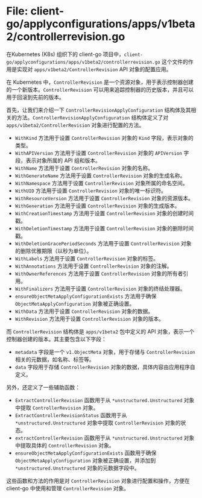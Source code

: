 # File: client-go/applyconfigurations/apps/v1beta2/controllerrevision.go

在Kubernetes (K8s) 组织下的 client-go 项目中，`client-go/applyconfigurations/apps/v1beta2/controllerrevision.go` 这个文件的作用是实现对 `apps/v1beta2/ControllerRevision` API 对象的配置应用。

在 Kubernetes 中，`ControllerRevision` 是一个资源对象，用于表示控制器创建的一个新版本。`ControllerRevision` 可以用来追踪控制器的历史版本，并且可以用于回滚到先前的版本。

首先，让我们来介绍一下 `ControllerRevisionApplyConfiguration` 结构体及其相关的方法。`ControllerRevisionApplyConfiguration` 结构体定义了对 `apps/v1beta2/ControllerRevision` 对象进行配置的方法。

- `WithKind` 方法用于设置 `ControllerRevision` 对象的 `Kind` 字段，表示对象的类型。
- `WithAPIVersion` 方法用于设置 `ControllerRevision` 对象的 `APIVersion` 字段，表示对象所属的 API 组和版本。
- `WithName` 方法用于设置 `ControllerRevision` 对象的名称。
- `WithGenerateName` 方法用于设置 `ControllerRevision` 对象的生成名称。
- `WithNamespace` 方法用于设置 `ControllerRevision` 对象所属的命名空间。
- `WithUID` 方法用于设置 `ControllerRevision` 对象的唯一标识符。
- `WithResourceVersion` 方法用于设置 `ControllerRevision` 对象的资源版本。
- `WithGeneration` 方法用于设置 `ControllerRevision` 对象的生成版本。
- `WithCreationTimestamp` 方法用于设置 `ControllerRevision` 对象的创建时间戳。
- `WithDeletionTimestamp` 方法用于设置 `ControllerRevision` 对象的删除时间戳。
- `WithDeletionGracePeriodSeconds` 方法用于设置 `ControllerRevision` 对象的删除优雅期限（以秒为单位）。
- `WithLabels` 方法用于设置 `ControllerRevision` 对象的标签。
- `WithAnnotations` 方法用于设置 `ControllerRevision` 对象的注解。
- `WithOwnerReferences` 方法用于设置 `ControllerRevision` 对象的所有者引用。
- `WithFinalizers` 方法用于设置 `ControllerRevision` 对象的终结处理器。
- `ensureObjectMetaApplyConfigurationExists` 方法用于确保 `ObjectMetaApplyConfiguration` 对象被正确设置。
- `WithData` 方法用于设置 `ControllerRevision` 对象的数据。
- `WithRevision` 方法用于设置 `ControllerRevision` 对象的版本。

而 `ControllerRevision` 结构体是 `apps/v1beta2` 包中定义的 API 对象，表示一个控制器创建的版本。其主要包含以下字段：

- `metadata` 字段是一个 `v1.ObjectMeta` 对象，用于存储与 `ControllerRevision` 相关的元数据，如名称、标签等。
- `data` 字段用于存储 `ControllerRevision` 对象的数据，具体内容由应用程序自定义。

另外，还定义了一些辅助函数：

- `ExtractControllerRevision` 函数用于从 `*unstructured.Unstructured` 对象中提取 `ControllerRevision` 对象。
- `ExtractControllerRevisionStatus` 函数用于从 `*unstructured.Unstructured` 对象中提取 `ControllerRevision` 对象的状态。
- `extractControllerRevision` 函数用于从 `*unstructured.Unstructured` 对象中提取具体的 `ControllerRevision` 对象。
- `ensureObjectMetaApplyConfigurationExists` 函数用于确保 `ObjectMetaApplyConfiguration` 对象被正确设置，并添加到 `*unstructured.Unstructured` 对象的元数据字段中。

这些函数和方法的作用是对 `ControllerRevision` 对象进行配置和操作，方便在 client-go 中使用和管理 `ControllerRevision` 对象。

